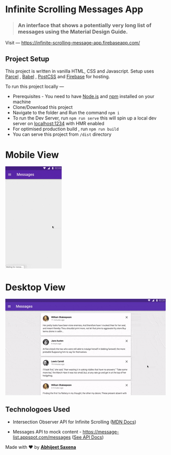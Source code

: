 # **Infinite Scrolling Messages App**

> ### An interface that shows a potentially very long list of messages using the Material Design Guide.

Visit — https://infinite-scrolling-message-app.firebaseapp.com/

## Project Setup

This project is written in vanilla HTML, CSS and Javascript. Setup uses [Parcel](https://parceljs.org/) , [Babel](https://babeljs.io/) , [PostCSS](https://postcss.org/) and [Firebase](https://firebase.google.com/) for hosting.

To run this project locally —

- Prerequisites - You need to have [Node.js](https://nodejs.org/en/download/) and [npm](https://docs.npmjs.com/) installed on your machine
- Clone/Download this project
- Navigate to the folder and Run the command `npm i`
- To run the Dev Server, run `npm run serve` this will spin up a local dev server on [localhost:1234](localhost:1234) with HMR enabled
- For optimised production build , run `npm run build`
- You can serve this project from `/dist` directory

# Mobile View

<img src="./demo/Mobile.gif" width="177" height="320">

# Desktop View

<img src="./demo/Desktop.gif" >

## Technologoes Used

- Intersection Observer API for Infinite Scrolling ([MDN Docs](https://developer.mozilla.org/en-US/docs/Web/API/Intersection_Observer_API))

- Messages API to mock content - https://message-list.appspot.com/messages ([See API Docs](https://message-list.appspot.com/))

Made with ️❤︎ by **[Abhijeet Saxena](https://itsrockyy.github.io/ "Abhijeet Saxena")**
